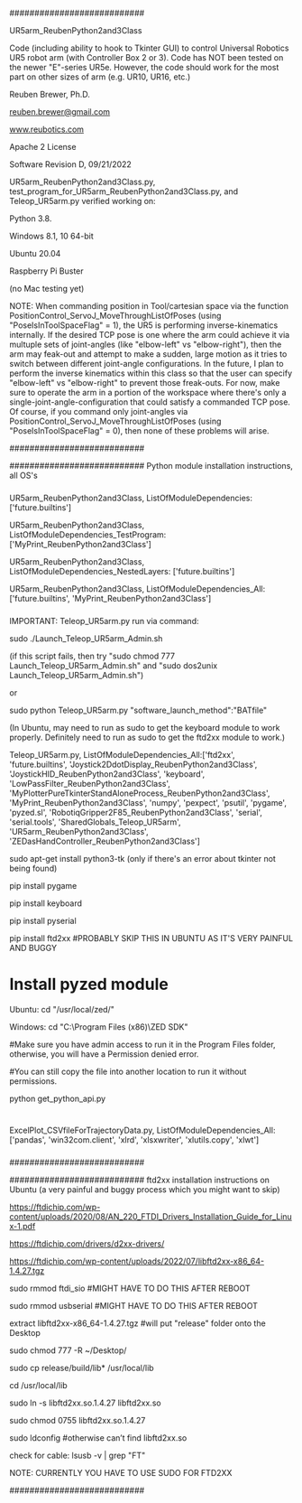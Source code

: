 ###########################

UR5arm_ReubenPython2and3Class

Code (including ability to hook to Tkinter GUI) to control Universal Robotics UR5 robot arm (with Controller Box 2 or 3). Code has NOT been tested on the newer "E"-series UR5e. However, the code should work for the most part on other sizes of arm (e.g. UR10, UR16, etc.)

Reuben Brewer, Ph.D.

reuben.brewer@gmail.com

www.reubotics.com

Apache 2 License

Software Revision D, 09/21/2022

UR5arm_ReubenPython2and3Class.py, test_program_for_UR5arm_ReubenPython2and3Class.py, and Teleop_UR5arm.py verified working on:

Python 3.8.

Windows 8.1, 10 64-bit

Ubuntu 20.04

Raspberry Pi Buster 

(no Mac testing yet)

NOTE: When commanding position in Tool/cartesian space via the function PositionControl_ServoJ_MoveThroughListOfPoses (using "PoseIsInToolSpaceFlag" = 1),
the UR5 is performing inverse-kinematics internally. If the desired TCP pose is one where the arm could achieve it via multuple sets of joint-angles
(like "elbow-left" vs "elbow-right"), then the arm may feak-out and attempt to make a sudden, large motion as it tries to switch between different joint-angle configurations. In the future, I plan to perform the inverse kinematics within this class so that the user can specify "elbow-left" vs "elbow-right" to prevent those freak-outs. For now, make sure to operate the arm in a portion of the workspace where there's only a single-joint-angle-configuration that could satisfy a commanded TCP pose. Of course, if you command only joint-angles via PositionControl_ServoJ_MoveThroughListOfPoses (using "PoseIsInToolSpaceFlag" = 0), then none of these problems will arise.

###########################

########################### Python module installation instructions, all OS's

###

UR5arm_ReubenPython2and3Class, ListOfModuleDependencies: ['future.builtins']

UR5arm_ReubenPython2and3Class, ListOfModuleDependencies_TestProgram: ['MyPrint_ReubenPython2and3Class']

UR5arm_ReubenPython2and3Class, ListOfModuleDependencies_NestedLayers: ['future.builtins']

UR5arm_ReubenPython2and3Class, ListOfModuleDependencies_All: ['future.builtins', 'MyPrint_ReubenPython2and3Class']

###

###

IMPORTANT: Teleop_UR5arm.py run via command:

sudo ./Launch_Teleop_UR5arm_Admin.sh

(if this script fails, then try "sudo chmod 777 Launch_Teleop_UR5arm_Admin.sh" and "sudo dos2unix Launch_Teleop_UR5arm_Admin.sh")

or

sudo python Teleop_UR5arm.py "software_launch_method":"BATfile"

(In Ubuntu, may need to run as sudo to get the keyboard module to work properly. Definitely need to run as sudo to get the ftd2xx module to work.)

Teleop_UR5arm.py, ListOfModuleDependencies_All:['ftd2xx', 'future.builtins', 'Joystick2DdotDisplay_ReubenPython2and3Class', 'JoystickHID_ReubenPython2and3Class', 'keyboard', 'LowPassFilter_ReubenPython2and3Class', 'MyPlotterPureTkinterStandAloneProcess_ReubenPython2and3Class', 'MyPrint_ReubenPython2and3Class', 'numpy', 'pexpect', 'psutil', 'pygame', 'pyzed.sl', 'RobotiqGripper2F85_ReubenPython2and3Class', 'serial', 'serial.tools', 'SharedGlobals_Teleop_UR5arm', 'UR5arm_ReubenPython2and3Class', 'ZEDasHandController_ReubenPython2and3Class']

sudo apt-get install python3-tk (only if there's an error about tkinter not being found)

pip install pygame

pip install keyboard

pip install pyserial

pip install ftd2xx #PROBABLY SKIP THIS IN UBUNTU AS IT'S VERY PAINFUL AND BUGGY

# Install pyzed module

Ubuntu: cd "/usr/local/zed/"

Windows: cd "C:\Program Files (x86)\ZED SDK\"

#Make sure you have admin access to run it in the Program Files folder, otherwise, you will have a Permission denied error.

#You can still copy the file into another location to run it without permissions.

python get_python_api.py

#

###

###

ExcelPlot_CSVfileForTrajectoryData.py, ListOfModuleDependencies_All:['pandas', 'win32com.client', 'xlrd', 'xlsxwriter', 'xlutils.copy', 'xlwt']

###

###########################

########################### ftd2xx installation instructions on Ubuntu (a very painful and buggy process which you might want to skip)

https://ftdichip.com/wp-content/uploads/2020/08/AN_220_FTDI_Drivers_Installation_Guide_for_Linux-1.pdf

https://ftdichip.com/drivers/d2xx-drivers/

https://ftdichip.com/wp-content/uploads/2022/07/libftd2xx-x86_64-1.4.27.tgz

sudo rmmod ftdi_sio #MIGHT HAVE TO DO THIS AFTER REBOOT

sudo rmmod usbserial #MIGHT HAVE TO DO THIS AFTER REBOOT

extract libftd2xx-x86_64-1.4.27.tgz #will put "release" folder onto the Desktop

sudo chmod 777 -R ~/Desktop/

sudo cp release/build/lib* /usr/local/lib

cd /usr/local/lib

sudo ln -s libftd2xx.so.1.4.27 libftd2xx.so

sudo chmod 0755 libftd2xx.so.1.4.27

sudo ldconfig #otherwise can’t find libftd2xx.so

check for cable: lsusb -v | grep "FT"

NOTE: CURRENTLY YOU HAVE TO USE SUDO FOR FTD2XX

###########################
